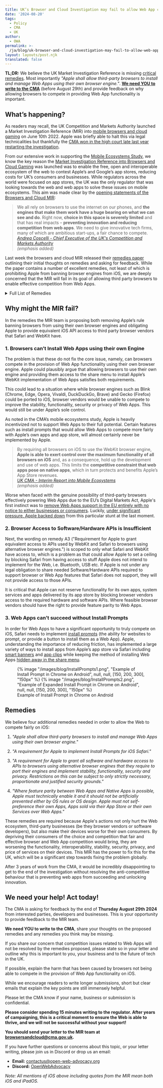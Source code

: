```yaml
---
title: UK’s Browser and Cloud Investigation may fail to allow Web App competition
date: '2024-08-20'
tags:
  - Policy
  - CMA
  - UK
author:
  - OWA
permalink: >-
  /ja/blog/uk-browser-and-cloud-investigation-may-fail-to-allow-web-app-competition/index.html
layout: layouts/post.njk
translated: false
---
```


**TL;DR:** We believe the UK Market Investigation Reference is missing [critical remedies](/blog/uk-browser-and-cloud-investigation-may-fail-to-allow-web-app-competition/#remedies). Most importantly *"Apple shall allow third-party browsers to install and manage Web Apps using their own browser engine."*. [**We need YOU to write to the CMA**](/blog/uk-browser-and-cloud-investigation-may-fail-to-allow-web-app-competition/#we-need-your-help!-act-today!) (before August 29th) and provide feedback on why allowing browsers to compete in providing Web App functionality is important.

## What’s happening?

As readers may recall, the UK Competition and Markets Authority launched a Market Investigation Reference (MIR) into [mobile browsers and cloud gaming](https://www.gov.uk/cma-cases/mobile-browsers-and-cloud-gaming) on June 10th 2022. Apple was briefly able to halt this via legal technicalities but thankfully the [CMA won in the high court late last year restarting the investigation](https://open-web-advocacy.org/blog/cma-reopens-investigation-into-apple/).  

From our extensive work in supporting the [Mobile Ecosystems Study](https://www.gov.uk/cma-cases/mobile-ecosystems-market-study), we know the key reason the [Market Investigation Reference into Browsers and Cloud Gaming](https://www.gov.uk/cma-cases/mobile-browsers-and-cloud-gaming) was launched was to enable the free, open and interoperable ecosystem of the web to contest Apple’s and Google’s app stores, reducing costs for UK’s consumers and businesses. While regulators across the world were focused on app stores, the UK was the only regulator that was looking towards the web and web apps to solve these issues on mobile ecosystems. This aim was made clear by the [opening statements of the Browsers and Cloud MIR](https://www.gov.uk/government/news/cma-plans-market-investigation-into-mobile-browsers-and-cloud-gaming):


> We all rely on browsers to use the internet on our phones, and **the engines that make them work have a huge bearing on what we can see and do**. Right now, **choice in this space is severely limited** and that has real impacts – **preventing innovation and reducing competition from web apps**. We need to give innovative tech firms, many of which are ambitious start-ups, a fair chance to compete.
> </br><cite>[Andrea Coscelli - Chief Executive of the UK's Competition and Markets Authority](https://www.gov.uk/government/news/cma-plans-market-investigation-into-mobile-browsers-and-cloud-gaming)</br>(emphasis added)
</cite>

Last week the browsers and cloud MIR released their [remedies paper](https://assets.publishing.service.gov.uk/media/66b484020808eaf43b50dea8/Working_paper_7_Potential_Remedies_8.8.24.pdf) outlining their initial thoughts on remedies and asking for feedback. While the paper contains a number of excellent remedies, not least of which is prohibiting Apple from banning browser engines from iOS, we are deeply concerned that the MIR will fail in its goal of allowing third party browsers to enable effective competition from Web Apps.

<details>
<summary>Full List of Remedies</summary>
<br></br>

This list is on page 21 of the [Browsers and Cloud Remedies Paper](https://assets.publishing.service.gov.uk/media/66b484020808eaf43b50dea8/Working_paper_7_Potential_Remedies_8.8.24.pdf).
<br></br>
**Issue 1 – Apple’s WebKit restriction**

* A1 - Requirement for Apple to grant access to alternative browser engines to iOS.

* A2 - Requirement for Apple to grant equivalent access to iOS to browsers using alternative browser engines. 

* A3 - Requirement for Apple to grant equivalent access to APIs used by WebKit and Safari to browsers using alternative browser engines.

**Issue 2 – Apple’s and Google’s control over supply of browser engines to restrict access to functionalities**

* A4 - Requirement for Google to grant equivalent access to APIs used by Chrome.

**Issue 3 – Apple preventing all rival browser vendors from offering remote tab IABs on iOS**

* B1 - A requirement for Apple to enable remote tab IABs for WebKit-based browsers.

* B2 - A requirement for Apple to enable remote tab IABs for browsers wishing to use alternative browser engines.

**Issue 4 – Apple preventing rival browser engines from offering nonWebKit based webview IABs, including bundled engine IABs to app developers on iOS**

* B3 - A requirement for Apple to allow alternative webviews to Apple’s iOS WKWebView.

**Issue 5 – on Android, default settings and preinstallation of Android WebView make it difficult for app developers to use IABs based on alternative webviews**

* No remedies proposed.

**Issue 6 – Apple’s and Google’s IAB policies offer users limited choice and control in relation to which browser is used for IAB implementation in native apps**

* B4 - A requirement for Apple and Google to implement remote tab IABs using the default browser.

* B5 - A requirement for Apple and Google to make users aware of being in an IAB by implementing changes to the interface or implement disclosures.

* B6 - A requirement for Apple and Google to implement opt-out settings for in-app browsing.

**Issue 7 - Apple’s and Google’s control of choice architecture in factory settings**

* C1 - A requirement for Apple and Google to ensure that multiple browsers are pre-installed, using defined criteria.

* C2 - A requirement for Apple and Google to ensure the use of browser choice screens at device set-up.

* C3 - A requirement for Apple and Google to ensure the placement of a default browser selected by the user in the ‘dock’ / ‘hot seat’ or on the default home screen at device set-up.

* C4 - A requirement for Apple and Google to ensure that a user’s choice of default browser is always followed across all browser access points.

**Issue 8 - Apple’s and Google’s use of certain choice architecture practices after device set-up**

* C5 - A requirement for Apple and Google to ensure the use of browser choice screen(s) after device set-up.

* C6 - A requirement for Apple and Google to make adaptations to the user journey for changing their default browser.

* C7 - A requirement for Apple and Google to share user data on default browsers settings with browser vendors.

* C8 - A requirement for Apple and Google to ensure that the frequency of default browser prompts and notifications is limited.

* C9 - A requirement for Apple and Google to allow users to uninstall Safari browser app on iOS and Chrome on Android devices.

**Issue 9 – Apple’s App Store policies in relation to cloud gaming services**

* D1 - A requirement for Apple to review and amend its Guidelines to remove the specific restriction identified as restrictive and a prohibition on Apple introducing new restrictions with equivalent effect.

* D2 - A requirement for Apple to enable cloud gaming native apps to operate on a ‘read-only’ basis (i.e. with no ingame purchases or subscriptions) so that games do not need to be re-coded and no commission would therefore be payable to Apple).

**Issue 10 – app store rules in relation to in-app payment systems for in-game transactions**

* D3 - A requirement for Apple and Google to allow CGSPs to incorporate their own or third party in-app payment systems for in-game transactions.

</details>

## Why might the MIR fail?

In the remedies the MIR team is proposing both removing Apple’s rule banning browsers from using their own browser engines and obligating Apple to provide equivalent iOS API access to third party browser vendors that Safari and WebKit have.

### 1. Browsers can’t Install Web Apps using their own Engine

The problem is that these do not fix the core issue, namely, can browsers compete in the provision of Web App functionality using their own browser engine. Apple could plausibly argue that allowing browsers to use their own engine and providing them access to the share menu to install Apple’s WebKit implementation of Web Apps satisfies both requirements.

This could lead to a situation where while browser engines such as Blink (Chrome, Edge, Opera, Vivaldi, DuckDuckGo, Brave) and Gecko (Firefox) could be ported to iOS, browser vendors would be unable to compete to improve the stability, functionality, security or privacy of Web Apps. This would still be under Apple’s sole control.

As noted in the CMA’s mobile ecosystems study, Apple is heavily incentivized not to support Web Apps to their full potential. Certain features such as install prompts that would allow Web Apps to compete more fairly with Apple’s own apps and app store, will almost certainly never be implemented by Apple.

> By requiring all browsers on iOS to use the WebKit browser engine, **Apple is able to exert control over the maximum functionality of all browsers on iOS** and, as a consequence, hold up the development and use of web apps. This limits the **competitive constraint that web apps pose on native apps**, which in turn protects and benefits Apple’s App Store revenues.
> </br><cite>[UK CMA - Interim Report into Mobile Ecosystems](https://www.gov.uk/government/publications/mobile-ecosystems-market-study-interim-report)</br>(emphasis added)
</cite>

Worse when faced with the genuine possibility of third-party browsers effectively powering Web Apps due to the EU’s Digital Markets Act, Apple's first instinct was to [remove Web Apps support in the EU entirely with no notice to either businesses or consumers](https://open-web-advocacy.org/blog/its-official-apple-kills-web-apps-in-the-eu/). Luckily, [under significant pressure, Apple backed down](https://open-web-advocacy.org/blog/apple-backs-off-killing-web-apps/) from this particular stunt at the last moment. 

### 2. Browser Access to Software/Hardware APIs is Insufficient

Next, the wording on remedy A3 ("Requirement for Apple to grant equivalent access to APIs used by WebKit and Safari to browsers using alternative browser engines.") is scoped to only what Safari and WebKit have access to, which is a problem as that could allow Apple to set a ceiling by blocking Safari from having access to stuff Apple does not intend to implement for the Web, i.e. Bluetooth, USB etc. If Apple is not under any legal obligation to share needed Software/Hardware APIs required to support browser or Web App features that Safari does not support, they will not provide access to those APIs.

It is critical that Apple can not reserve functionality for its own apps, system services and apps delivered by its app store by blocking browser vendors access to the required hardware and software APIs. Where feasible browser vendors should have the right to provide feature parity to Web Apps.

### 3. Web Apps can’t succeed without Install Prompts

In order for Web Apps to have a significant opportunity to truly compete on iOS, Safari needs to implement [install prompts](https://web.dev/learn/pwa/installation-prompt/) (the ability for websites to prompt, or provide a button to install them as a Web App). Apple, understanding the importance of reducing friction, has implemented a large variety of ways to install apps from Apple’s app store via Safari including [smart banners](https://open-web-advocacy.org/walled-gardens-report/#smart-app-banners) and [app clips](https://open-web-advocacy.org/walled-gardens-report/#app-clips) while keeping the method of installing Web Apps [hidden away in the share menu](https://open-web-advocacy.org/walled-gardens-report/#ios-safari).

<figure>
    {% image
        "/images/blog/InstallPrompts1.png",
        "Example of Install Prompt in Chrome on Android",
        null, null,
        [150, 200, 300],
        "150px"
    %}
    {% image
        "/images/blog/InstallPrompts2.png",
        "Example of Expanded Install Prompt in Chrome on Android",
        null, null,
        [150, 200, 300],
        "150px"
    %}
    <figcaption>Example of Install Prompt in Chrome on Android</figcaption>
</figure>

## Remedies

We believe four additional remedies needed in order to allow the Web to compete fairly on iOS:

1. *"Apple shall allow third-party browsers to install and manage Web Apps using their own browser engine."*


2. *"A requirement for Apple to implement Install Prompts for iOS Safari."*


3. *"A requirement for Apple to grant all software and hardware access to APIs to browsers using alternative browser engines that they require to port their engines and implement stability, functionality, security and privacy. Restrictions on this can be subject to only strictly necessary, proportionate and justified security grounds."*


4. *"Where feature parity between Web Apps and Native Apps is possible, Apple must technically enable it and it should not be artificially prevented either by OS rules or OS design. Apple must not self-preference their own Apps, Apps sold via their App Store or their own Services over Web Apps."*

These remedies are required because Apple's actions not only hurt the Web ecosystem, third-party businesses (be they browser vendors or software developers), but also make their devices worse for their own consumers. By depriving their consumers of the choice and competition that fair and effective browser and Web App competition would bring, they are worsening the functionality, interoperability, stability, security, privacy, and price of services on their devices. This MIR has the power to fix this for the UK, which will be a significant step towards fixing the problem globally.

After 3 years of work from the CMA, it would be incredibly disappointing to get to the end of the investigation without resolving the anti-competitive behaviour that is preventing web apps from succeeding and unlocking innovation.

## We need your help! Act today!

The CMA is asking for feedback by the end of **Thursday August 29th 2024** from interested parties, developers and businesses. This is your opportunity to provide feedback to the MIR team.

**We need YOU to write to the CMA**, share your thoughts on the proposed remedies and any remedies you think may be missing. 

If you share our concern that competition issues related to Web Apps will not be resolved by the remedies proposed, please state so in your letter and outline why this is important to you, your business and to the future of tech in the UK.

If possible, explain the harm that has been caused by browsers not being able to compete in the provision of Web App functionality on iOS. 

While we encourage readers to write longer submissions, short but clear emails that explain the key points are still immensely helpful.

Please let the CMA know if your name, business or submission is confidential.

**Please consider spending 15 minutes writing to the regulator. After years of campaigning, this is a critical moment to ensure the Web is able to thrive, and we will not be successful without your support!**

**You should send your letter to the MIR team at [browsersandcloud@cma.gov.uk](mailto:browsersandcloud@cma.gov.uk).**

If you have further questions or concerns about this topic, or your letter writing, please join us in Discord or drop us an email:
- **Email:**        [contactus@open-web-advocacy.org](mailto:contactus@open-web-advocacy.org)
- **Discord:**      [OpenWebAdvocacy](https://discord.gg/x53hkqrRKx)

*Note: All mentions of iOS above including quotes from the MIR mean both iOS and iPadOS.*
